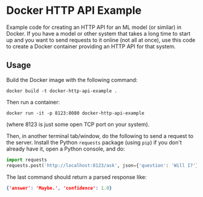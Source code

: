 # Docker HTTP API Example

Example code for creating an HTTP API for an ML model (or similar) in
Docker.  If you have a model or other system that takes a long time to
start up and you want to send requests to it online (not all at once),
use this code to create a Docker container providing an HTTP API for
that system.

## Usage

Build the Docker image with the following command:

```
docker build -t docker-http-api-example .
```

Then run a container:

```
docker run -it -p 8123:8080 docker-http-api-example
```

(where 8123 is just some open TCP port on your system).

Then, in another terminal tab/window, do the following to send a
request to the server.  Install the Python `requests` package (using
`pip`) if you don't already have it, open a Python console, and do:

```python
import requests
requests.post('http://localhost:8123/ask', json={'question': 'Will I?'}).json()
```

The last command should return a parsed response like:

```json
{'answer': 'Maybe.', 'confidence': 1.0}
```
